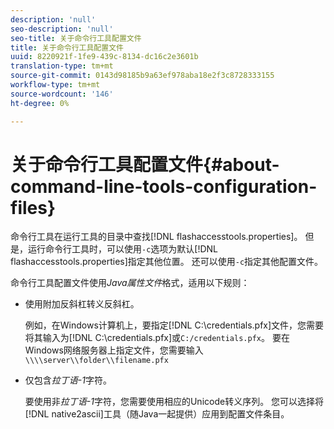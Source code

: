 ```yaml
---
description: 'null'
seo-description: 'null'
seo-title: 关于命令行工具配置文件
title: 关于命令行工具配置文件
uuid: 8220921f-1fe9-439c-8134-dc16c2e3601b
translation-type: tm+mt
source-git-commit: 0143d98185b9a63ef978aba18e2f3c8728333155
workflow-type: tm+mt
source-wordcount: '146'
ht-degree: 0%

---
```



# 关于命令行工具配置文件{#about-command-line-tools-configuration-files}

命令行工具在运行工具的目录中查找[!DNL flashaccesstools.properties]。 但是，运行命令行工具时，可以使用`-c`选项为默认[!DNL flashaccesstools.properties]指定其他位置。 还可以使用`-c`指定其他配置文件。

命令行工具配置文件使用&#x200B;*Java属性文件*&#x200B;格式，适用以下规则：

* 使用附加反斜杠转义反斜杠。

   例如，在Windows计算机上，要指定[!DNL C:\credentials.pfx]文件，您需要将其输入为[!DNL C:\\credentials.pfx]或`C:/credentials.pfx`。 要在Windows网络服务器上指定文件，您需要输入`\\\\server\\folder\\filename.pfx`
* 仅包含&#x200B;*拉丁语-1*&#x200B;字符。

   要使用非&#x200B;*拉丁语-1*&#x200B;字符，您需要使用相应的Unicode转义序列。 您可以选择将[!DNL native2ascii]工具（随Java一起提供）应用到配置文件条目。
